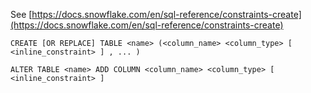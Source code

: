 See [https://docs.snowflake.com/en/sql-reference/constraints-create](https://docs.snowflake.com/en/sql-reference/constraints-create)
```
CREATE [OR REPLACE] TABLE <name> (<column_name> <column_type> [ <inline_constraint> ] , ... )

ALTER TABLE <name> ADD COLUMN <column_name> <column_type> [ <inline_constraint> ]
```
